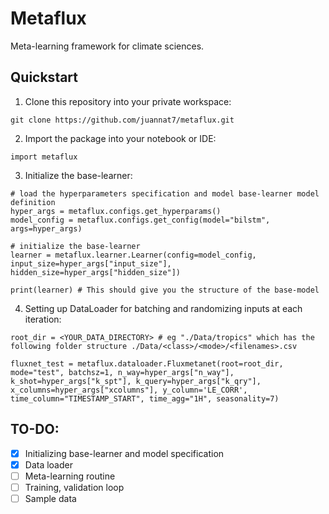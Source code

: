 # Metaflux
Meta-learning framework for climate sciences.

## Quickstart
1. Clone this repository into your private workspace:
```
git clone https://github.com/juannat7/metaflux.git
```

2. Import the package into your notebook or IDE: 
```
import metaflux
```

3. Initialize the base-learner:
```
# load the hyperparameters specification and model base-learner model definition
hyper_args = metaflux.configs.get_hyperparams()
model_config = metaflux.configs.get_config(model="bilstm", args=hyper_args)

# initialize the base-learner
learner = metaflux.learner.Learner(config=model_config, input_size=hyper_args["input_size"], hidden_size=hyper_args["hidden_size"])

print(learner) # This should give you the structure of the base-model
```

4. Setting up DataLoader for batching and randomizing inputs at each iteration:
```
root_dir = <YOUR_DATA_DIRECTORY> # eg "./Data/tropics" which has the following folder structure ./Data/<class>/<mode>/<filenames>.csv

fluxnet_test = metaflux.dataloader.Fluxmetanet(root=root_dir, mode="test", batchsz=1, n_way=hyper_args["n_way"], k_shot=hyper_args["k_spt"], k_query=hyper_args["k_qry"], x_columns=hyper_args["xcolumns"], y_column='LE_CORR', time_column="TIMESTAMP_START", time_agg="1H", seasonality=7)
```

## TO-DO:
- [x] Initializing base-learner and model specification
- [x] Data loader
- [ ] Meta-learning routine
- [ ] Training, validation loop
- [ ] Sample data